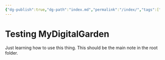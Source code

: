 ```yaml
---
{"dg-publish":true,"dg-path":"index.md","permalink":"/index/","tags":["gardenEntry"],"noteIcon":"","created":"2024-12-31T01:00:46.936-06:00","updated":"2024-12-31T01:12:21.959-06:00"}
---
```


# Testing MyDigitalGarden
Just learning how to use this thing. This should be the main note in the root folder.